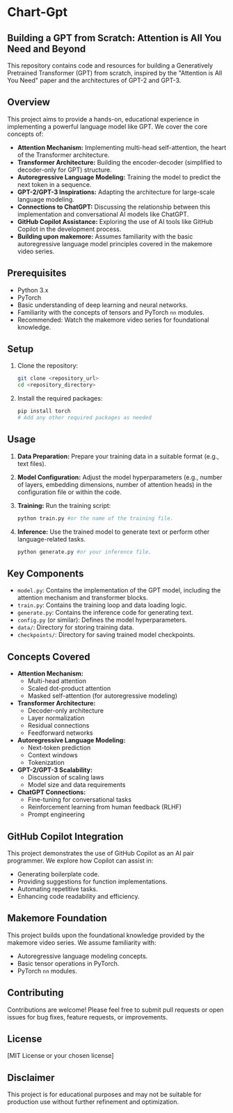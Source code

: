 # Chart-Gpt
## Building a GPT from Scratch: Attention is All You Need and Beyond

This repository contains code and resources for building a Generatively Pretrained Transformer (GPT) from scratch, inspired by the "Attention is All You Need" paper and the architectures of GPT-2 and GPT-3.

## Overview

This project aims to provide a hands-on, educational experience in implementing a powerful language model like GPT. We cover the core concepts of:

-   **Attention Mechanism:** Implementing multi-head self-attention, the heart of the Transformer architecture.
-   **Transformer Architecture:** Building the encoder-decoder (simplified to decoder-only for GPT) structure.
-   **Autoregressive Language Modeling:** Training the model to predict the next token in a sequence.
-   **GPT-2/GPT-3 Inspirations:** Adapting the architecture for large-scale language modeling.
-   **Connections to ChatGPT:** Discussing the relationship between this implementation and conversational AI models like ChatGPT.
-   **GitHub Copilot Assistance:** Exploring the use of AI tools like GitHub Copilot in the development process.
-   **Building upon makemore:** Assumes familiarity with the basic autoregressive language model principles covered in the makemore video series.

## Prerequisites

-   Python 3.x
-   PyTorch
-   Basic understanding of deep learning and neural networks.
-   Familiarity with the concepts of tensors and PyTorch `nn` modules.
-   Recommended: Watch the makemore video series for foundational knowledge.

## Setup

1.  Clone the repository:

    ```bash
    git clone <repository_url>
    cd <repository_directory>
    ```

2.  Install the required packages:

    ```bash
    pip install torch
    # Add any other required packages as needed
    ```

## Usage

1.  **Data Preparation:** Prepare your training data in a suitable format (e.g., text files).
2.  **Model Configuration:** Adjust the model hyperparameters (e.g., number of layers, embedding dimensions, number of attention heads) in the configuration file or within the code.
3.  **Training:** Run the training script:

    ```bash
    python train.py #or the name of the training file.
    ```

4.  **Inference:** Use the trained model to generate text or perform other language-related tasks.

    ```bash
    python generate.py #or your inference file.
    ```

## Key Components

-   `model.py`: Contains the implementation of the GPT model, including the attention mechanism and transformer blocks.
-   `train.py`: Contains the training loop and data loading logic.
-   `generate.py`: Contains the inference code for generating text.
-   `config.py` (or similar): Defines the model hyperparameters.
-   `data/`: Directory for storing training data.
-   `checkpoints/`: Directory for saving trained model checkpoints.

## Concepts Covered

-   **Attention Mechanism:**
    -   Multi-head attention
    -   Scaled dot-product attention
    -   Masked self-attention (for autoregressive modeling)
-   **Transformer Architecture:**
    -   Decoder-only architecture
    -   Layer normalization
    -   Residual connections
    -   Feedforward networks
-   **Autoregressive Language Modeling:**
    -   Next-token prediction
    -   Context windows
    -   Tokenization
-   **GPT-2/GPT-3 Scalability:**
    -   Discussion of scaling laws
    -   Model size and data requirements
-   **ChatGPT Connections:**
    -   Fine-tuning for conversational tasks
    -   Reinforcement learning from human feedback (RLHF)
    -   Prompt engineering

## GitHub Copilot Integration

This project demonstrates the use of GitHub Copilot as an AI pair programmer. We explore how Copilot can assist in:

-   Generating boilerplate code.
-   Providing suggestions for function implementations.
-   Automating repetitive tasks.
-   Enhancing code readability and efficiency.

## Makemore Foundation

This project builds upon the foundational knowledge provided by the makemore video series. We assume familiarity with:

-   Autoregressive language modeling concepts.
-   Basic tensor operations in PyTorch.
-   PyTorch `nn` modules.

## Contributing

Contributions are welcome! Please feel free to submit pull requests or open issues for bug fixes, feature requests, or improvements.

## License

[MIT License or your chosen license]

## Disclaimer

This project is for educational purposes and may not be suitable for production use without further refinement and optimization.

